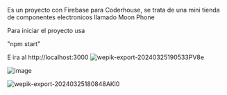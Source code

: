 Es un proyecto con Firebase para Coderhouse, se trata de una mini tienda de componentes electronicos llamado Moon Phone


Para iniciar el proyecto usa

"npm start" 

E ira al http://localhost:3000 
![wepik-export-20240325190533PV8e](https://github.com/juanin683/moon-phone/assets/89119433/35c7a3ec-8616-4a1a-8caa-7c6b5490df7a)


![image](https://github.com/juanin683/moon-phone/assets/89119433/94cdce4b-e17b-49ae-9381-596ed84f1485)

![wepik-export-20240325180848AKl0](https://github.com/juanin683/moon-phone/assets/89119433/561fde6a-71a7-4fdb-b862-e08beef7db25)
